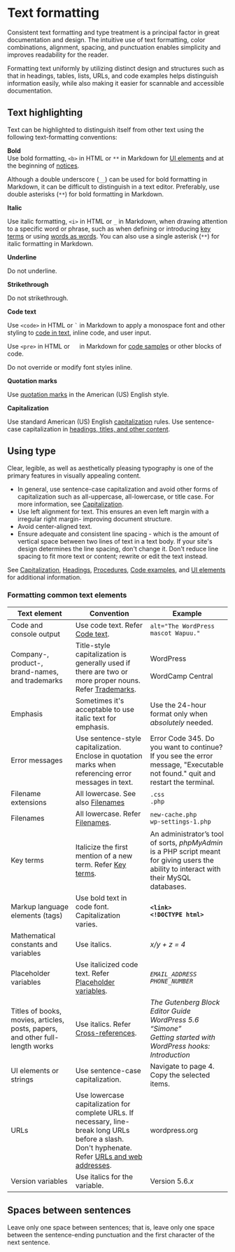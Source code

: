 # Text formatting

Consistent text formatting and type treatment is a principal factor in great documentation and design. The intuitive use of text formatting, color combinations, alignment, spacing, and punctuation enables simplicity and improves readability for the reader.

Formatting text uniformly by utilizing distinct design and structures such as that in headings, tables, lists, URLs, and code examples helps distinguish information easily, while also making it easier for scannable and accessible documentation.

## Text highlighting

Text can be highlighted to distinguish itself from other text using the following text-formatting conventions:  

**Bold**  
Use bold formatting, `<b>` in HTML or `**` in Markdown for [UI elements]() and at the beginning of [notices]().

Although a double underscore (`__`) can be used for bold formatting in Markdown, it can be difficult to distinguish in a text editor. Preferably, use double asterisks (`**`) for bold formatting in Markdown.  

**Italic**  

Use italic formatting, `<i>` in HTML or `_` in Markdown, when drawing attention to a specific word or phrase, such as when defining or introducing [key terms]() or using [words as words](). You can also use a single asterisk (`**`) for italic formatting in Markdown.  

**Underline**  

Do not underline.

**Strikethrough**  

Do not strikethrough.

**Code text**  

Use `<code>` in HTML or ``` ` ``` in Markdown to apply a monospace font and other styling to [code in text](), inline code, and user input.

Use `<pre>` in HTML or `  ` in Markdown for [code samples]() or other blocks of code.

Do not override or modify font styles inline.

**Quotation marks**  

Use [quotation marks]() in the American (US) English style.

**Capitalization**  

Use standard American (US) English [capitalization]() rules. Use sentence-case capitalization in [headings, titles, and other content]().

## Using type

Clear, legible, as well as aesthetically pleasing typography is one of the primary features in visually appealing content.

- In general, use sentence-case capitalization and avoid other forms of capitalization such as all-uppercase, all-lowercase, or title case.
  For more information, see [Capitalization]().
- Use left alignment for text. This ensures an even left margin with a irregular right margin- improving document structure.
- Avoid center-aligned text.
- Ensure adequate and consistent line spacing - which is the amount of vertical space between two lines of text in a text body. If your site's design determines the line spacing, don't change it. Don't reduce line spacing to fit more text or content; rewrite or edit the text instead.

See [Capitalization](), [Headings](), [Procedures](), [Code examples](), and [UI elements]() for additional information.

### Formatting common text elements

| Text element | Convention | Example |
|--------------|------------|---------|
| Code and console output | Use code text. Refer [Code text](). | `alt="The WordPress mascot Wapuu."` |  
| Company-, product-, brand-names, and trademarks | Title-style capitalization is generally used if there are two or more proper nouns. Refer [Trademarks](). | WordPress<br /><br />WordCamp Central  |
| Emphasis | Sometimes it's acceptable to use italic text for emphasis. | Use the 24-hour format only when *absolutely* needed. |
| Error messages | Use sentence-style capitalization. Enclose in quotation marks when referencing error messages in text. | Error Code 345. Do you want to continue? <br /> If you see the error message, "Executable not found." quit and restart the terminal. |
| Filename extensions | All lowercase. See also [Filenames]() | `.css`<br />`.php` |
| Filenames | All lowercase. Refer [Filenames](). | `new-cache.php`<br />`wp-settings-1.php` |
| Key terms | Italicize the first mention of a new term. Refer [Key terms](). | An administrator’s tool of sorts, *phpMyAdmin* is a PHP script meant for giving users the ability to interact with their MySQL databases. |
| Markup language elements (tags) | Use bold text in code font. Capitalization varies. | **`<link>`**<br />**`<!DOCTYPE html>`** |
| Mathematical constants and variables | Use italics. | *x/y + z = 4* |  
| Placeholder variables | Use italicized code text. Refer [Placeholder variables](). | *`EMAIL_ADDRESS`*<br />*`PHONE_NUMBER`* |
| Titles of books, movies, articles, posts, papers, and other full-length works | Use italics. Refer [Cross-references](). | *The Gutenberg Block Editor Guide*<br />*WordPress 5.6 “Simone”*<br />*Getting started with WordPress hooks: Introduction* |
| UI elements or strings | Use sentence-case capitalization. | Navigate to page 4. <br /> Copy the selected items. |
| URLs | Use lowercase capitalization for complete URLs. If necessary, line-break long URLs before a slash. Don't hyphenate.<br />Refer [URLs and web addresses](). |  wordpress.org |
| Version variables | Use italics for the variable. | Version 5.6.*x* |

## Spaces between sentences

Leave only one space between sentences; that is, leave only one space between the sentence-ending punctuation and the first character of the next sentence.
